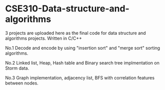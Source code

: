 # CSE310-Data-structure-and-algorithms

3 projects are uploaded here as the final code for data structure and algorithms projects. Written in C/C++

No.1 Decode and encode by using "insertion sort" and "merge sort" sorting algorithms.

No.2 Linked list, Heap, Hash table and Binary search tree implmentation on Storm data.

No.3 Graph implementation, adjacency list, BFS with correlation features between nodes.  
